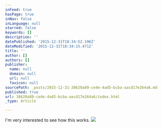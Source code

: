 ```yaml
---
inFeed: true
hasPage: true
inNav: false
inLanguage: null
starred: false
keywords: []
description: ''
datePublished: '2015-12-31T18:34:52.196Z'
dateModified: '2015-12-31T18:34:15.471Z'
title: ''
author: []
authors: []
publisher:
  name: null
  domain: null
  url: null
  favicon: null
sourcePath: _posts/2015-12-31-38620a89-ce4e-4ad5-bcba-aacd17e264a6.md
published: true
url: 38620a89-ce4e-4ad5-bcba-aacd17e264a6/index.html
_type: Article

---
```

I'm very interested to see how this works.
![](https://the-grid-user-content.s3-us-west-2.amazonaws.com/44e571fe-de13-4d64-9b43-61bd01201c52.jpg)